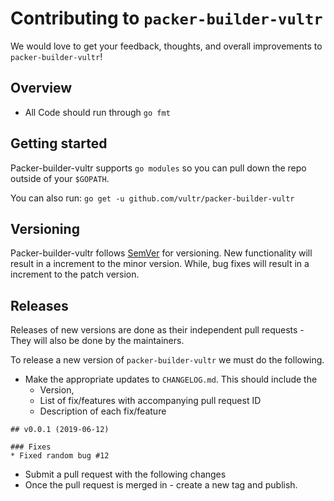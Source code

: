# Contributing to `packer-builder-vultr`

We would love to get your feedback, thoughts, and overall improvements to `packer-builder-vultr`! 

## Overview

- All Code should run through `go fmt`

## Getting started

Packer-builder-vultr supports `go modules` so you can pull down the repo outside of your `$GOPATH`.

You can also run:
`go get -u github.com/vultr/packer-builder-vultr`

## Versioning 

Packer-builder-vultr follows [SemVer](http://semver.org/) for versioning. New functionality will result in a increment to the minor version. While, 
bug fixes will result in a increment to the patch version. 

## Releases
Releases of new versions are done as their independent pull requests - They will also be done by the maintainers.

To release a new version of `packer-builder-vultr` we must do the following.

- Make the appropriate updates to `CHANGELOG.md`. This should include the 
    - Version, 
    - List of fix/features with accompanying pull request ID
    - Description of each fix/feature
    
```
## v0.0.1 (2019-06-12)

### Fixes
* Fixed random bug #12
```
- Submit a pull request with the following changes
- Once the pull request is merged in - create a new tag and publish.
